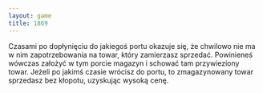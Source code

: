 ```yaml
---
layout: game
title: 1869
---
```


Czasami po dopłynięciu do jakiegoś portu okazuje się, że chwilowo nie ma w nim zapotrzebowania na towar, który zamierzasz sprzedać. Powinieneś wówczas założyć w tym porcie magazyn i schować tam przywieziony towar. Jeżeli po jakimś czasie wrócisz do portu, to zmagazynowany towar sprzedasz bez kłopotu, uzyskując wysoką cenę.
